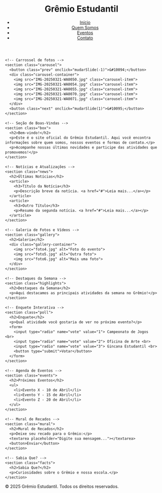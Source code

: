 <!DOCTYPE html>
<html lang="pt-br">
<head>
  <meta charset="UTF-8">
  <meta name="viewport" content="width=device-width, initial-scale=1.0">
  <title>Grêmio Estudantil</title>
  <link rel="stylesheet" href="style.css">
</head>
<body>
  <header>
    <h1>Grêmio Estudantil</h1>
    <nav>
      <ul>
        <li><a href="index.html">Início</a></li>
        <li><a href="quem-somos.html">Quem Somos</a></li>
        <li><a href="eventos.html">Eventos</a></li>
        <li><a href="contato.html">Contato</a></li>
      </ul>
    </nav>
  </header>

  <main class="container">

    <!-- Carrossel de fotos -->
    <section class="carousel">
      <button class="prev" onclick="mudarSlide(-1)">&#10094;</button>
      <div class="carousel-container">
        <img src="IMG-20250321-WA0050.jpg" class="carousel-item">
        <img src="IMG-20250321-WA0054.jpg" class="carousel-item">
        <img src="IMG-20250321-WA0055.jpg" class="carousel-item">
        <img src="IMG-20250321-WA0070.jpg" class="carousel-item">
        <img src="IMG-20250321-WA0071.jpg" class="carousel-item">
      </div>
      <button class="next" onclick="mudarSlide(1)">&#10095;</button>
    </section>

    <!-- Seção de Boas-Vindas -->
    <section class="box">
      <h2>Bem-vindo!</h2>
      <p>Este é o site oficial do Grêmio Estudantil. Aqui você encontra informações sobre quem somos, nossos eventos e formas de contato.</p>
      <p>Acompanhe nossas últimas novidades e participe das atividades que promovemos!</p>
    </section>

    <!-- Notícias e Atualizações -->
    <section class="news">
      <h2>Últimas Notícias</h2>
      <article>
        <h3>Título da Notícia</h3>
        <p>Descrição breve da notícia. <a href="#">Leia mais...</a></p>
      </article>
      <article>
        <h3>Outro Título</h3>
        <p>Resumo da segunda notícia. <a href="#">Leia mais...</a></p>
      </article>
    </section>

    <!-- Galeria de Fotos e Vídeos -->
    <section class="gallery">
      <h2>Galeria</h2>
      <div class="gallery-container">
        <img src="foto4.jpg" alt="Foto do evento">
        <img src="foto5.jpg" alt="Outra foto">
        <img src="foto6.jpg" alt="Mais uma foto">
      </div>
    </section>

    <!-- Destaques da Semana -->
    <section class="highlights">
      <h2>Destaques da Semana</h2>
      <p>Aqui destacamos as principais atividades da semana no Grêmio!</p>
    </section>

    <!-- Enquete Interativa -->
    <section class="poll">
      <h2>Enquete</h2>
      <p>Qual atividade você gostaria de ver no próximo evento?</p>
      <form>
        <input type="radio" name="vote" value="1"> Campeonato de Jogos <br>
        <input type="radio" name="vote" value="2"> Oficina de Arte <br>
        <input type="radio" name="vote" value="3"> Gincana Estudantil <br>
        <button type="submit">Votar</button>
      </form>
    </section>

    <!-- Agenda de Eventos -->
    <section class="events">
      <h2>Próximos Eventos</h2>
      <ul>
        <li>Evento X - 10 de Abril</li>
        <li>Evento Y - 15 de Abril</li>
        <li>Evento Z - 20 de Abril</li>
      </ul>
    </section>

    <!-- Mural de Recados -->
    <section class="mural">
      <h2>Mural de Recados</h2>
      <p>Deixe seu recado para o Grêmio:</p>
      <textarea placeholder="Digite sua mensagem..."></textarea>
      <button>Enviar</button>
    </section>

    <!-- Sabia Que? -->
    <section class="facts">
      <h2>Sabia Que?</h2>
      <p>Curiosidades sobre o Grêmio e nossa escola.</p>
    </section>

  </main>

  <footer>
    <p>&copy; 2025 Grêmio Estudantil. Todos os direitos reservados.</p>
  </footer>

  <script src="script.js"></script>
</body>
</html>
